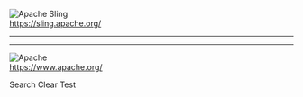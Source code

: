 ![Apache Sling][image0]\
<https://sling.apache.org/>

---

---

![Apache][image1]\
<https://www.apache.org/>

Search Clear Test

[image0]: https://main--testkarlslingreleases--aemdemos.hlx.page/media_1730dde7db06450c836710b49c0a7a69eef91366a.png#width=768&height=392

[image1]: https://main--testkarlslingreleases--aemdemos.hlx.page/media_141a2924d181cbd29302788e487b8e202d85cabb1.png#width=197&height=80

